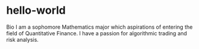 # hello-world
Bio 
I am a sophomore Mathematics major which aspirations of entering the field of Quantitative Finance.  I have a passion for algorithmic trading and risk analysis.
